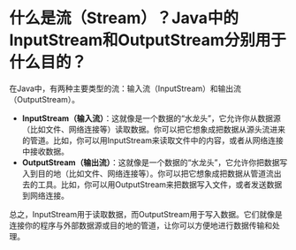 # 什么是流（Stream）？Java中的InputStream和OutputStream分别用于什么目的？

在Java中，有两种主要类型的流：输入流（InputStream）和输出流（OutputStream）。



+  **InputStream（输入流）**：这就像是一个数据的“水龙头”，它允许你从数据源（比如文件、网络连接等）读取数据。你可以把它想象成把数据从源头流进来的管道。比如，你可以用InputStream来读取文件中的内容，或者从网络连接中接收数据。 
+  **OutputStream（输出流）**：这就像是一个数据的“水龙头”，它允许你把数据写入到目的地（比如文件、网络连接等）。你可以把它想象成把数据从管道流出去的工具。比如，你可以用OutputStream来把数据写入文件，或者发送数据到网络连接。 



总之，InputStream用于读取数据，而OutputStream用于写入数据。它们就像是连接你的程序与外部数据源或目的地的管道，让你可以方便地进行数据传输和处理。

